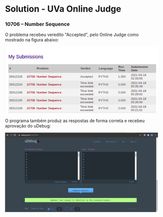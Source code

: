# Solution - UVa Online Judge
### 10706 – Number Sequence


O problema recebeu veredito "Accepted", pelo Online Judge como mostrado na figura abaixo:

![Veredito](./10706-veredito.png)


O programa também produz as respostas de forma correta e recebeu aprovação do uDebug:

![uDebug](./10706-udebug.png)

